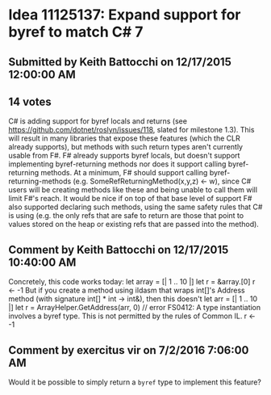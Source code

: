 # Idea 11125137: Expand support for byref to match C# 7

## Submitted by Keith Battocchi on 12/17/2015 12:00:00 AM

## 14 votes

C# is adding support for byref locals and returns (see https://github.com/dotnet/roslyn/issues/118, slated for milestone 1.3). This will result in many libraries that expose these features (which the CLR already supports), but methods with such return types aren't currently usable from F#. F# already supports byref locals, but doesn't support implementing byref-returning methods nor does it support calling byref-returning methods.
At a minimum, F# should support calling byref-returning-methods (e.g. SomeRefReturningMethod(x,y,z) <- w), since C# users will be creating methods like these and being unable to call them will limit F#'s reach.
It would be nice if on top of that base level of support F# also supported declaring such methods, using the same safety rules that C# is using (e.g. the only refs that are safe to return are those that point to values stored on the heap or existing refs that are passed into the method).


## Comment by Keith Battocchi on 12/17/2015 10:40:00 AM

Concretely, this code works today:
let array = [| 1 .. 10 |]
let r = &array.[0]
r <- -1
But if you create a method using ildasm that wraps int[]'s Address method (with signature int[] * int -> int&), then this doesn't
let arr = [| 1 .. 10 |]
let r = ArrayHelper.GetAddress(arr, 0) // error FS0412: A type instantiation involves a byref type. This is not permitted by the rules of Common IL.
r <- -1

## Comment by exercitus vir on 7/2/2016 7:06:00 AM

Would it be possible to simply return a `byref` type to implement this feature?

